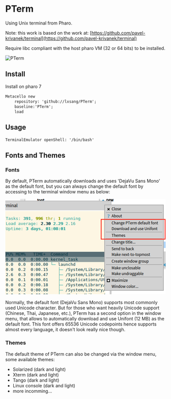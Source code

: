 # PTerm

Using Unix terminal from Pharo.

Note: this work is based on the work at: [https://github.com/pavel-krivanek/terminal](https://github.com/pavel-krivanek/terminal)

Require libc compliant with the host pharo VM (32 or 64 bits) to be installed.

![PTerm](https://github.com/lxsang/PTerm/raw/master/Pterm.gif)

## Install

Install on pharo 7

```smalltalk
Metacello new
	repository: 'github://lxsang/PTerm';
	baseline:'PTerm';
	load
```

## Usage
```Smalltalk
TerminalEmulator openShell: '/bin/bash'
```

## Fonts and Themes
### Fonts
By default, PTerm automatically downloads and uses 'DejaVu Sans Mono' as the default font, but you can always change the default font by accessing to the terminal window menu as below:

![](https://github.com/lxsang/online_stuffs/raw/master/pterm-menu.png)

Normally, the default font (DejaVu Sans Mono) supports most commonly used Unicode character.
But for those who want heavily Unicode support (Chinese, Thai, Japanese, etc.), PTerm has a second option in the window menu, that allows to automatically download and use Unifont (12 MB) as the default font. This font offers 65536 Unicode codepoints hence supports almost every language, it doesn't look really nice though.

### Themes
The default theme of PTerm can also be changed via the window menu, some available themes:
* Solarized (dark and light)
* Xterm (dark and light)
* Tango (dark and light)
* Linux console (dark and light)
* more incomming...
